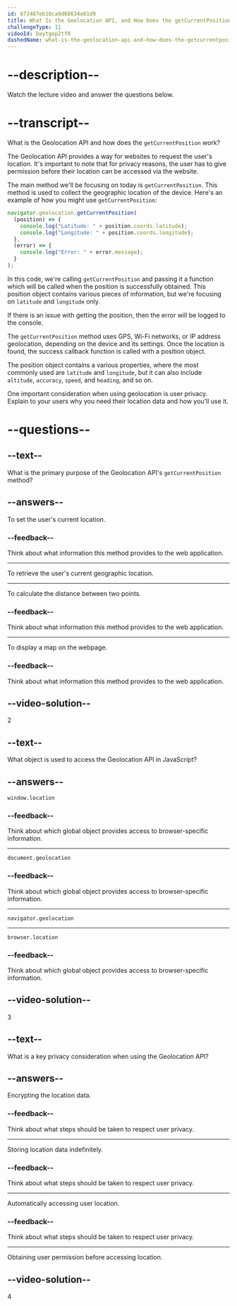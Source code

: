 ```yaml
---
id: 673407eb10ca9d68634e81d9
title: What Is the Geolocation API, and How Does the getCurrentPosition Work?
challengeType: 11
videoId: Daytgop2tf0
dashedName: what-is-the-geolocation-api-and-how-does-the-getcurrentposition-work
---
```


# --description--

Watch the lecture video and answer the questions below.

# --transcript--

What is the Geolocation API and how does the `getCurrentPosition` work?

The Geolocation API provides a way for websites to request the user's location. It's important to note that for privacy reasons, the user has to give permission before their location can be accessed via the website.

The main method we'll be focusing on today is `getCurrentPosition`. This method is used to collect the geographic location of the device. Here's an example of how you might use `getCurrentPosition`:

```js
navigator.geolocation.getCurrentPosition(
  (position) => {
    console.log("Latitude: " + position.coords.latitude);
    console.log("Longitude: " + position.coords.longitude);
  },
  (error) => {
    console.log("Error: " + error.message);
  }
);
```

In this code, we're calling `getCurrentPosition` and passing it a function which will be called when the position is successfully obtained. This position object contains various pieces of information, but we're focusing on `latitude` and `longitude` only.

If there is an issue with getting the position, then the error will be logged to the console. 

The `getCurrentPosition` method uses GPS, Wi-Fi networks, or IP address geolocation, depending on the device and its settings. Once the location is found, the success callback function is called with a position object.

The position object contains a various properties, where the most commonly used are `latitude` and `longitude`, but it can also include `altitude`, `accuracy`, `speed`, and `heading`, and so on.

One important consideration when using geolocation is user privacy. Explain to your users why you need their location data and how you'll use it.

# --questions--

## --text--

What is the primary purpose of the Geolocation API's `getCurrentPosition` method?

## --answers--

To set the user's current location.

### --feedback--

Think about what information this method provides to the web application.

---

To retrieve the user's current geographic location.

---

To calculate the distance between two points.

### --feedback--

Think about what information this method provides to the web application.

---

To display a map on the webpage.

### --feedback--

Think about what information this method provides to the web application.

## --video-solution--

2

## --text--

What object is used to access the Geolocation API in JavaScript?

## --answers--

`window.location`

### --feedback--

Think about which global object provides access to browser-specific information.

---

`document.geolocation`

### --feedback--

Think about which global object provides access to browser-specific information.

---

`navigator.geolocation`

---

`browser.location`

### --feedback--

Think about which global object provides access to browser-specific information.

## --video-solution--

3

## --text--

What is a key privacy consideration when using the Geolocation API?

## --answers--

Encrypting the location data.

### --feedback--

Think about what steps should be taken to respect user privacy.

---

Storing location data indefinitely.

### --feedback--

Think about what steps should be taken to respect user privacy.

---

Automatically accessing user location.

### --feedback--

Think about what steps should be taken to respect user privacy.

---

Obtaining user permission before accessing location.

## --video-solution--

4
